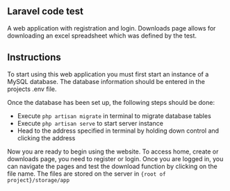 ## Laravel code test
A web application with registration and login. Downloads page allows for downloading an excel spreadsheet which was defined by the test.

## Instructions
To start using this web application you must first start an instance of a MySQL database. The database information should be entered in the projects .env file.

Once the database has been set up, the following steps should be done: 

- Execute `php artisan migrate` in terminal to migrate database tables
- Execute `php artisan serve` to start server instance
- Head to the address specified in terminal by holding down control and clicking the address

Now you are ready to begin using the website. To access home, create or downloads page, you need to register or login. Once you are logged in, you can navigate the pages and test the download function by clicking on the file name.
The files are stored on the server in `{root of project}/storage/app`
